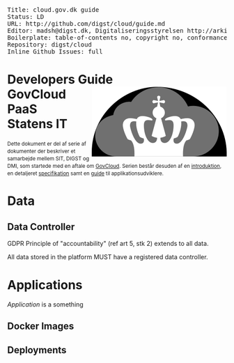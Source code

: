 <pre class='metadata'>
Title: cloud.gov.dk guide
Status: LD
URL: http://github.com/digst/cloud/guide.md
Editor: madsh@digst.dk, Digitaliseringsstyrelsen http://arkitektur.digst.dk
Boilerplate: table-of-contents no, copyright no, conformance no, abstract no, index no, idl-index no
Repository: digst/cloud
Inline Github Issues: full
</pre>
<h1>Developers Guide<img src="cloud.svg" align="right"> <br> GovCloud PaaS <br> Statens IT</h1>

<small>
Dette dokument er del af serie af dokumenter der beskriver et samarbejde mellem SIT, DIGST og DMI, som startede med en aftale om <a href="http://github.com/digst/cloud/start.html">GovCloud</a>. Serien består desuden af en <a href="http://github.com/digst/cloud/intro.html">introduktion</a>, en detaljeret <a href="http://github.com/digst/cloud/spec.html"> specifikation</a> samt en <a href="http://github.com/digst/cloud/guide.html">guide</a> til applikationsudviklere.</small>

# Data


## Data Controller
GDPR Principle of "accountability" (ref art 5, stk 2) extends to all data.

All data stored in the platform MUST have a registered data controller.

# Applications

<dfn>Application</dfn> is a something

## Docker Images


## Deployments
